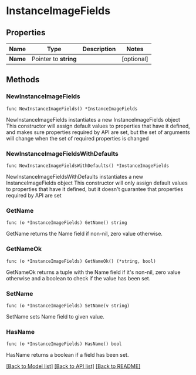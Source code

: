 # InstanceImageFields

## Properties

Name | Type | Description | Notes
------------ | ------------- | ------------- | -------------
**Name** | Pointer to **string** |  | [optional] 

## Methods

### NewInstanceImageFields

`func NewInstanceImageFields() *InstanceImageFields`

NewInstanceImageFields instantiates a new InstanceImageFields object
This constructor will assign default values to properties that have it defined,
and makes sure properties required by API are set, but the set of arguments
will change when the set of required properties is changed

### NewInstanceImageFieldsWithDefaults

`func NewInstanceImageFieldsWithDefaults() *InstanceImageFields`

NewInstanceImageFieldsWithDefaults instantiates a new InstanceImageFields object
This constructor will only assign default values to properties that have it defined,
but it doesn't guarantee that properties required by API are set

### GetName

`func (o *InstanceImageFields) GetName() string`

GetName returns the Name field if non-nil, zero value otherwise.

### GetNameOk

`func (o *InstanceImageFields) GetNameOk() (*string, bool)`

GetNameOk returns a tuple with the Name field if it's non-nil, zero value otherwise
and a boolean to check if the value has been set.

### SetName

`func (o *InstanceImageFields) SetName(v string)`

SetName sets Name field to given value.

### HasName

`func (o *InstanceImageFields) HasName() bool`

HasName returns a boolean if a field has been set.


[[Back to Model list]](../README.md#documentation-for-models) [[Back to API list]](../README.md#documentation-for-api-endpoints) [[Back to README]](../README.md)


